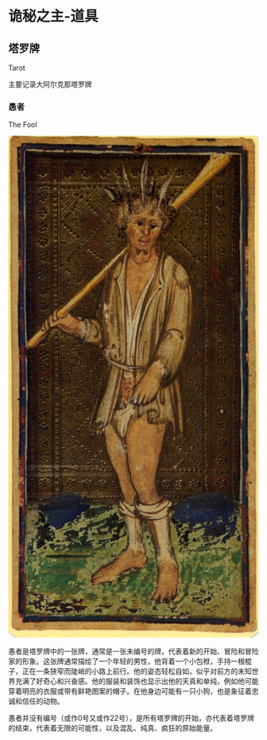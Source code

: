 # 诡秘之主-道具

## 塔罗牌

Tarot

主要记录大阿尔克那塔罗牌

### 愚者

The Fool

![愚者](../img/Tarot/The%20Fool.jpg)

愚者是塔罗牌中的一张牌，通常是一张未编号的牌，代表着新的开始、冒险和冒险家的形象。这张牌通常描绘了一个年轻的男性，他背着一个小包袱，手持一根棍子，正在一条狭窄而陡峭的小路上前行。他的姿态轻松自如，似乎对前方的未知世界充满了好奇心和兴奋感。他的服装和装饰也显示出他的天真和单纯，例如他可能穿着明亮的衣服或带有鲜艳图案的帽子。在他身边可能有一只小狗，也是象征着忠诚和信任的动物。

愚者并没有编号（或作0号又或作22号），是所有塔罗牌的开始，亦代表着塔罗牌的结束，代表着无限的可能性，以及混乱、纯真、疯狂的原始能量。


